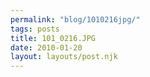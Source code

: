 ```yaml
---
permalink: "blog/1010216jpg/"
tags: posts
title: 101_0216.JPG
date: 2010-01-20
layout: layouts/post.njk
---
```


